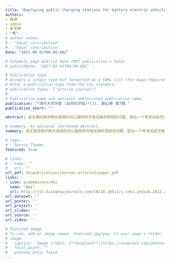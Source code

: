 ```yaml
---
title: "Deploying public charging stations for battery electric vehicles on the expressway network based on dynamic charging demand"
authors:
- 杨扬
- admin
- 朱宇婷
- "等"
# author_notes:
# - "Equal contribution"
# - "Equal contribution"
date: "2022-06-01T00:00:00Z"

# Schedule page publish date (NOT publication's date).
# publishDate: "2017-01-01T00:00:00Z"

# Publication type.
# Accepts a single type but formatted as a YAML list (for Hugo requirements).
# Enter a publication type from the CSL standard.
# publication_types: ["article-journal"]
# 
# Publication name and optional abbreviated publication name.
publication: "*清华大学学报 (自然科学版)*[J], 第62卷 第7期."
publication_short: ""

abstract: 该文围绕城市群内或城际间公路网络充电设施布局规划问题，提出一个考虑动态充电需求和建设时序的双层优化模型。首先，下层模型基于动态交通流分配模型，在多用户行驶及充电行为仿真的基础上得到均衡状态下的充电需求时空分布;其次，上层模型以投资运营商的总成本最小为目标，考虑建设时序和服务水平的约束，对充电设施位置及容量进行优化;最后，选取山东半岛城市群中济南与青岛的城际公路网络作为研究实例。结果表明:所设计的模型通过对用户充电偏好、路网交通状态和设施工况之间的信息进行动态交互，能够有效估计充电系统的动态服务水平，进而获得满意的公路网充电设施布局方案。此外，分别从正向和逆向建设时序对布局优化方案进行讨论，结果表明:在同一服务水平约束下，长期的网络布局应考虑城市群内的未来年能耗需求，宜采用逆向建设时序进行合理规划。

# Summary. An optional shortened abstract.
summary: 该文围绕城市群内或城际间公路网络充电设施布局规划问题，提出一个考虑动态充电需求和建设时序的双层优化模型。首先，下层模型基于动态交通流分配模型，在多用户行驶及充电行为仿真的基础上得到均衡状态下的充电需求时空分布;其次，上层模型以投资运营商的总成本最小为目标，考虑建设时序和服务水平的约束，对充电设施位置及容量进行优化;最后，选取山东半岛城市群中济南与青岛的城际公路网络作为研究实例。

# tags:
# - Source Themes
featured: true

# links:
# - name: ""
#   url: ""
url_pdf: zh/publication/journal-article3/paper.pdf
links:
- icon: academicons/doi
  name: "doi"
  url: http://jst.tsinghuajournals.com/CN/10.16511/j.cnki.qhdxxb.2022.26.017
url_dataset: ''
url_poster: ''
url_project: ''
url_slides: ''
url_source: ''
url_video: ''

# Featured image
# To use, add an image named `featured.jpg/png` to your page's folder. 
# image:
#   caption: 'Image credit: [**Unsplash**](https://unsplash.com/photos/jdD8gXaTZsc)'
#   focal_point: ""
#   preview_only: false
---
```

